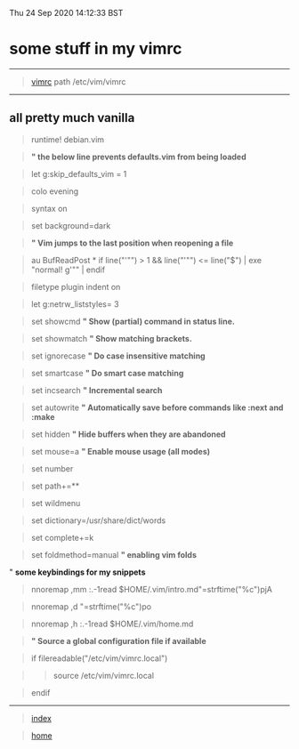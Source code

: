 Thu 24 Sep 2020 14:12:33 BST

# some stuff in my vimrc

___

> [vimrc](/etc/vim/vimrc) path /etc/vim/vimrc

___

## all pretty much vanilla

> runtime! debian.vim

> **" the below line prevents defaults.vim from being loaded**

> let g:skip_defaults_vim = 1

> colo evening

> syntax on

> set background=dark

> **" Vim jumps to the last position when reopening a file**

> au BufReadPost * if line("'\"") > 1 && line("'\"") <= line("$") | exe "normal! g'\"" | endif

> filetype plugin indent on

> let g:netrw_liststyles= 3


> set showcmd		**" Show (partial) command in status line.**

> set showmatch		**" Show matching brackets.**

> set ignorecase		**" Do case insensitive matching**

> set smartcase		**" Do smart case matching**

> set incsearch		**" Incremental search**

> set autowrite		**" Automatically save before commands like :next and :make**

> set hidden		**" Hide buffers when they are abandoned**

> set mouse=a		**" Enable mouse usage (all modes)**

> set number

> set path+=**

> set wildmenu

> set dictionary=/usr/share/dict/words

> set complete+=k

> set foldmethod=manual	**" enabling vim folds**

" **some keybindings for my snippets**

> nnoremap ,mm :.-1read $HOME/.vim/intro.md<CR>"=strftime("%c")<CR>pjA

> nnoremap ,d "=strftime("%c")<CR>po

> nnoremap ,h :.-1read $HOME/.vim/home.md<CR> 



> **" Source a global configuration file if available**

> if filereadable("/etc/vim/vimrc.local")

>> source /etc/vim/vimrc.local
  
> endif

___

> [index](./index-file.md)

> [home](./home.md) 

